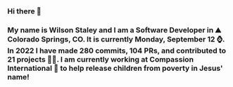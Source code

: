 ### Hi there 👋

### My name is Wilson Staley and I am a Software Developer in ⛰ Colorado Springs, CO.  It is currently Monday, September 12 ⌚. In 2022 I have made 280 commits, 104 PRs, and contributed to 21 projects 👨‍💻. I am currently working at Compassion International 🏢 to help release children from poverty in Jesus' name!
